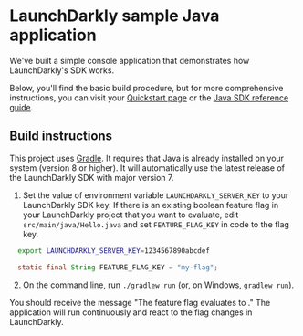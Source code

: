 # LaunchDarkly sample Java application

We've built a simple console application that demonstrates how LaunchDarkly's SDK works.

Below, you'll find the basic build procedure, but for more comprehensive instructions, you can visit your [Quickstart page](https://app.launchdarkly.com/quickstart#/) or the [Java SDK reference guide](https://docs.launchdarkly.com/sdk/server-side/java).

## Build instructions

This project uses [Gradle](https://gradle.org/). It requires that Java is already installed on your system (version 8 or higher). It will automatically use the latest release of the LaunchDarkly SDK with major version 7.

1. Set the value of environment variable `LAUNCHDARKLY_SERVER_KEY` to your LaunchDarkly SDK key. If there is an existing boolean feature flag in your LaunchDarkly project that you want to evaluate, edit `src/main/java/Hello.java` and set `FEATURE_FLAG_KEY` in code to the flag key.

```sh
  export LAUNCHDARKLY_SERVER_KEY=1234567890abcdef
```

```java
  static final String FEATURE_FLAG_KEY = "my-flag";
```

2. On the command line, run `./gradlew run` (or, on Windows, `gradlew run`).

You should receive the message "The <flagKey> feature flag evaluates to <flagValue>." The application will run continuously and react to the flag changes in LaunchDarkly.
